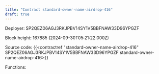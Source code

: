 ```yaml
---
title: "Contract standard-owner-name-airdrop-416"
draft: true
---
```

Deployer: SP2QEZ06AGJ3RKJPBV14SY1V5BBFNAW33D96YPGZF


 



Block height: 167885 (2024-09-30T05:21:22.000Z)

Source code: {{<contractref "standard-owner-name-airdrop-416" SP2QEZ06AGJ3RKJPBV14SY1V5BBFNAW33D96YPGZF standard-owner-name-airdrop-416>}}

Functions:


